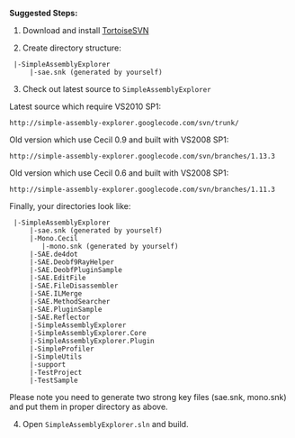 **Suggested Steps:**

1. Download and install [TortoiseSVN](http://tortoisesvn.tigris.org/)

2. Create directory structure:
```
 |-SimpleAssemblyExplorer
     |-sae.snk (generated by yourself)
```

3. Check out latest source to `SimpleAssemblyExplorer`

Latest source which require VS2010 SP1:
```
http://simple-assembly-explorer.googlecode.com/svn/trunk/ 
```

Old version which use Cecil 0.9 and built with VS2008 SP1:
```
http://simple-assembly-explorer.googlecode.com/svn/branches/1.13.3
```

Old version which use Cecil 0.6 and built with VS2008 SP1:
```
http://simple-assembly-explorer.googlecode.com/svn/branches/1.11.3
```

Finally, your directories look like:
```
 |-SimpleAssemblyExplorer
     |-sae.snk (generated by yourself)
     |-Mono.Cecil
        |-mono.snk (generated by yourself)
     |-SAE.de4dot
     |-SAE.Deobf9RayHelper
     |-SAE.DeobfPluginSample
     |-SAE.EditFile
     |-SAE.FileDisassembler
     |-SAE.ILMerge
     |-SAE.MethodSearcher
     |-SAE.PluginSample
     |-SAE.Reflector
     |-SimpleAssemblyExplorer
     |-SimpleAssemblyExplorer.Core
     |-SimpleAssemblyExplorer.Plugin
     |-SimpleProfiler
     |-SimpleUtils
     |-support
     |-TestProject
     |-TestSample
```

Please note you need to generate two strong key files (sae.snk, mono.snk) and put them in proper directory as above.

4. Open `SimpleAssemblyExplorer.sln` and build.